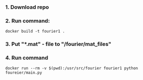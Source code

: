### 1. Download repo

### 2. Run command:
```
docker build -t fourier1 .
```
### 3. Put "*.mat" - file to "/fourier/mat_files"

### 4. Run command

```
docker run --rm -v $(pwd):/usr/src/fourier fourier1 python foureier/main.py
```